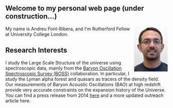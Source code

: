 ## Welcome to my personal web page (under construction...)

<img align=right src="FontRiberaUCL.jpg" width="104" height="142">

My name is Andreu Font-Ribera, and I'm Rutherford Fellow at University College London.

## Research Interests

I study the Large Scale Structure of the universe using spectroscopic data, mainly from the 
<a href="http://www.sdss3.org/surveys/boss.php/">Baryon Oscillation Spectroscopic Survey (BOSS)</a> collaboration. 
In particular, I study the Lyman alpha forest and quasars as tracers of the density field.
Our measurements of Baryon Acoustic Oscillations (BAO) at high redshift provide 
very accurate constraints on the expansion history of the Universe. 
You can find a press release from 2014 
<a href="http://newscenter.lbl.gov/news-releases/2014/04/07/boss-quasars-measure-expansion">here</a> 
and a more updated outreach article here.
        
